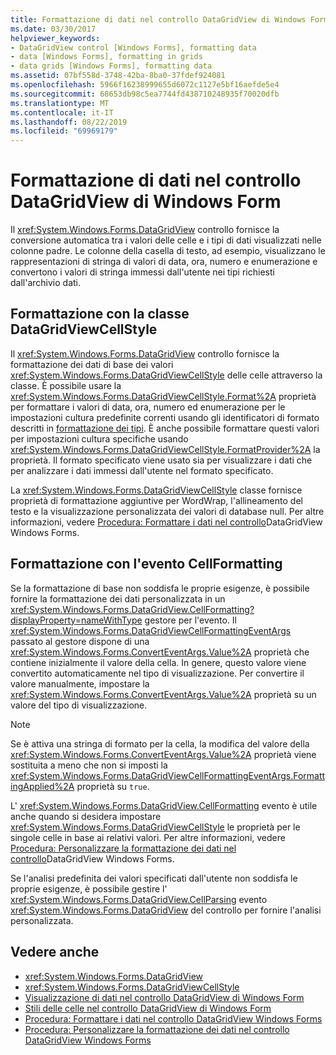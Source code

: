 ```yaml
---
title: Formattazione di dati nel controllo DataGridView di Windows Form
ms.date: 03/30/2017
helpviewer_keywords:
- DataGridView control [Windows Forms], formatting data
- data [Windows Forms], formatting in grids
- data grids [Windows Forms], formatting data
ms.assetid: 07bf558d-3748-42ba-8ba0-37fdef924081
ms.openlocfilehash: 5966f16238999655d6072c1127e5bf16aefde5e4
ms.sourcegitcommit: 68653db98c5ea7744fd438710248935f70020dfb
ms.translationtype: MT
ms.contentlocale: it-IT
ms.lasthandoff: 08/22/2019
ms.locfileid: "69969179"
---
```

# <a name="data-formatting-in-the-windows-forms-datagridview-control"></a>Formattazione di dati nel controllo DataGridView di Windows Form
Il <xref:System.Windows.Forms.DataGridView> controllo fornisce la conversione automatica tra i valori delle celle e i tipi di dati visualizzati nelle colonne padre. Le colonne della casella di testo, ad esempio, visualizzano le rappresentazioni di stringa di valori di data, ora, numero e enumerazione e convertono i valori di stringa immessi dall'utente nei tipi richiesti dall'archivio dati.  
  
## <a name="formatting-with-the-datagridviewcellstyle-class"></a>Formattazione con la classe DataGridViewCellStyle  
 Il <xref:System.Windows.Forms.DataGridView> controllo fornisce la formattazione dei dati di base dei valori <xref:System.Windows.Forms.DataGridViewCellStyle> delle celle attraverso la classe. È possibile usare la <xref:System.Windows.Forms.DataGridViewCellStyle.Format%2A> proprietà per formattare i valori di data, ora, numero ed enumerazione per le impostazioni cultura predefinite correnti usando gli identificatori di formato descritti in [formattazione dei tipi](../../../standard/base-types/formatting-types.md). È anche possibile formattare questi valori per impostazioni cultura specifiche usando <xref:System.Windows.Forms.DataGridViewCellStyle.FormatProvider%2A> la proprietà. Il formato specificato viene usato sia per visualizzare i dati che per analizzare i dati immessi dall'utente nel formato specificato.  
  
 La <xref:System.Windows.Forms.DataGridViewCellStyle> classe fornisce proprietà di formattazione aggiuntive per WordWrap, l'allineamento del testo e la visualizzazione personalizzata dei valori di database null. Per altre informazioni, vedere [Procedura: Formattare i dati nel controllo](how-to-format-data-in-the-windows-forms-datagridview-control.md)DataGridView Windows Forms.  
  
## <a name="formatting-with-the-cellformatting-event"></a>Formattazione con l'evento CellFormatting  
 Se la formattazione di base non soddisfa le proprie esigenze, è possibile fornire la formattazione dei dati personalizzata in un <xref:System.Windows.Forms.DataGridView.CellFormatting?displayProperty=nameWithType> gestore per l'evento. Il <xref:System.Windows.Forms.DataGridViewCellFormattingEventArgs> passato al gestore dispone di una <xref:System.Windows.Forms.ConvertEventArgs.Value%2A> proprietà che contiene inizialmente il valore della cella. In genere, questo valore viene convertito automaticamente nel tipo di visualizzazione. Per convertire il valore manualmente, impostare la <xref:System.Windows.Forms.ConvertEventArgs.Value%2A> proprietà su un valore del tipo di visualizzazione.  
  
> [!NOTE]
> Se è attiva una stringa di formato per la cella, la modifica del valore della <xref:System.Windows.Forms.ConvertEventArgs.Value%2A> proprietà viene sostituita a meno che non si imposti la <xref:System.Windows.Forms.DataGridViewCellFormattingEventArgs.FormattingApplied%2A> proprietà su `true`.  
  
 L' <xref:System.Windows.Forms.DataGridView.CellFormatting> evento è utile anche quando si desidera impostare <xref:System.Windows.Forms.DataGridViewCellStyle> le proprietà per le singole celle in base ai relativi valori. Per altre informazioni, vedere [Procedura: Personalizzare la formattazione dei dati nel controllo](how-to-customize-data-formatting-in-the-windows-forms-datagridview-control.md)DataGridView Windows Forms.  
  
 Se l'analisi predefinita dei valori specificati dall'utente non soddisfa le proprie esigenze, è possibile gestire l' <xref:System.Windows.Forms.DataGridView.CellParsing> evento <xref:System.Windows.Forms.DataGridView> del controllo per fornire l'analisi personalizzata.  
  
## <a name="see-also"></a>Vedere anche

- <xref:System.Windows.Forms.DataGridView>
- <xref:System.Windows.Forms.DataGridViewCellStyle>
- [Visualizzazione di dati nel controllo DataGridView di Windows Form](displaying-data-in-the-windows-forms-datagridview-control.md)
- [Stili delle celle nel controllo DataGridView di Windows Form](cell-styles-in-the-windows-forms-datagridview-control.md)
- [Procedura: Formattare i dati nel controllo DataGridView Windows Forms](how-to-format-data-in-the-windows-forms-datagridview-control.md)
- [Procedura: Personalizzare la formattazione dei dati nel controllo DataGridView Windows Forms](how-to-customize-data-formatting-in-the-windows-forms-datagridview-control.md)

